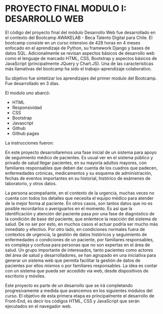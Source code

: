 # PROYECTO FINAL MODULO I: DESARROLLO WEB

El código del proyecto final del módulo Desarrollo Web fue desarrollado en el contexto del Bootcamp AWAKELAB - Beca Talento Digital para Chile. El bootcamp consiste en un curso intensivo de 428 horas en 4 meses enfocado en el aprendizaje de Python, su framework Django y bases de datos SQL. Adicionalmente se revisan aspectos básicos de desarrollo web como el lenguaje de marcado HTML, CSS, Bootstrap y aspectos básicos de JavaScript (principalmente JQuery y Chart.JS). Una de las características más llamativas del bootcamp ha sido el trabajo-aprendizaje colaborativo.

Su objetivo fue sintetizar los aprendizajes del primer modulo del Bootcamp. Fue desarrollado en 3 días.

El modulo uno abarcó: 
* HTML
* Responsividad
* CSS
* Bootstrap
* Javascript
* Github
* Github pages

La instrucciones fueron: 

En este proyecto desarrollaremos una fase inicial de un sistema para apoyo de 
seguimiento médico de pacientes.
Es usual ver en el sistema público y privado de salud llegar pacientes, en su mayoría adultos mayores, 
con familiares responsables que deben dar cuenta de los cuadros que padecen, enfermedades crónicas, 
medicamentos y su esquema de administración, fechas de eventos importantes en su historial, 
histórico de exámenes de laboratorio, y otros datos.

La persona acompañante, en el contexto de la urgencia, muchas veces no cuenta con todos
los detalles que necesita el equipo médico para atender de la mejor forma al paciente. En
otros casos, son tantos datos que no es posible recordarlos o averiguarlos en el momento.
Es así que la identificación y atención del paciente pasa por una fase de diagnóstico de la
condición de base del paciente, que enlentece la reacción del sistema de salud. De no ser por
esto, en muchos casos el actuar podría ser mucho más inmediato y efectivo.
Por otro lado, en condiciones normales fuera de contextos de urgencia, la gestión de datos
históricos y seguimiento de enfermedades o condiciones de un paciente, por familiares
responsables, es compleja y confusa para personas que no son expertas en el área de salud.
Un grupo importante de interesados, tanto pacientes como actores del área de salud y
desarrolladores, se han agrupado en una iniciativa para generar un sistema web que permita
facilitar la gestión de datos de pacientes por ellos mismos o por familiares responsables.
La idea es contar con un sistema que pueda ser accedido vía web, desde dispositivos de
escritorio y móviles.

Este proyecto es parte de un desarrollo que se irá completando progresivamente a medida
que avancemos en los siguientes módulos del curso. El objetivo de esta primera etapa es
principalmente el desarrollo de Front-End, es decir los códigos HTML, CSS y JavaScript que
serán ejecutados en el navegador web.
